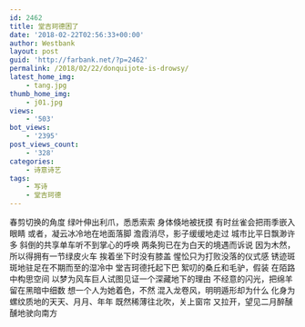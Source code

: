 ```yaml
---
id: 2462
title: 堂吉珂德困了
date: '2018-02-22T02:56:33+00:00'
author: Westbank
layout: post
guid: 'http://farbank.net/?p=2462'
permalink: /2018/02/22/donquijote-is-drowsy/
latest_home_img:
    - tang.jpg
thumb_home_img:
    - j01.jpg
views:
    - '503'
bot_views:
    - '2395'
post_views_count:
    - '328'
categories:
    - 诗意诗艺
tags:
    - 写诗
    - 堂吉珂德
---
```


春剪切换的角度 绿叶伸出利爪，悉悉索索 身体倏地被抚摸 有时丝雀会把雨季嵌入眼睛 或者，凝云冰冷地在地面落脚 澹霞消尽，影子缓缓地走过 城市比平日飘渺许多 斜倒的共享单车听不到掌心的呼唤 两条狗已在为白天的境遇而诉说 因为木然，所以得拥有一节绿皮火车 挨着坐下时没有膝盖 惺忪只为打败没落的仪式感 锈迹斑斑地驻足在不期而至的湿冷中 堂吉珂德托起下巴 絮叨的桑丘和毛驴，假装 在陌路中构思空间 以梦为风车巨人试图见证一个深藏地下的理由 不经意的闪光，把绵羊留在黑暗中细数 想一个人为她着色，不然 混入龙卷风，明明遁形却为什么 化身为螺纹质地的天天、月月、年年 既然稀薄往北吹，关上窗帘 又拉开，望见二月醉醺醺地驶向南方